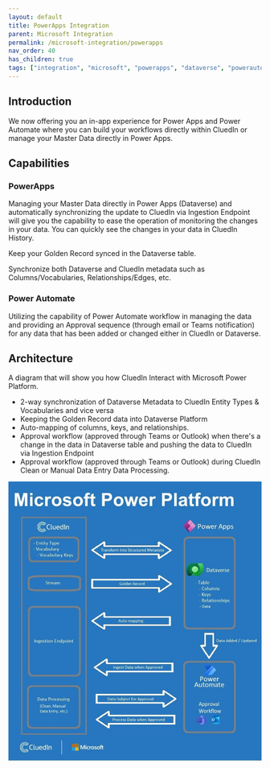 ```yaml
---
layout: default
title: PowerApps Integration
parent: Microsoft Integration
permalink: /microsoft-integration/powerapps
nav_order: 40
has_children: true
tags: ["integration", "microsoft", "powerapps", "dataverse", "powerautomate"]
---
```


## Introduction
We now offering you an in-app experience for Power Apps and Power Automate where you can build your workflows directly within CluedIn or manage your Master Data directly in Power Apps.

## Capabilities
### PowerApps
Managing your Master Data directly in Power Apps (Dataverse) and automatically synchronizing the update to CluedIn via Ingestion Endpoint will give you the capability to ease the operation of monitoring the changes in your data. You can quickly see the changes in your data in CluedIn History.

Keep your Golden Record synced in the Dataverse table.

Synchronize both Dataverse and CluedIn metadata such as Columns/Vocabularies, Relationships/Edges, etc.

### Power Automate
Utilizing the capability of Power Automate workflow in managing the data and providing an Approval sequence (through email or Teams notification) for any data that has been added or changed either in CluedIn or Dataverse.

## Architecture
A diagram that will show you how CluedIn Interact with Microsoft Power Platform.
- 2-way synchronization of Dataverse Metadata to CluedIn Entity Types & Vocabularies and vice versa
- Keeping the Golden Record data into Dataverse Platform
- Auto-mapping of columns, keys, and relationships.
- Approval workflow (approved through Teams or Outlook) when there's a change in the data in Dataverse table and pushing the data to CluedIn via Ingestion Endpoint
- Approval workflow (approved through Teams or Outlook) during CluedIn Clean or Manual Data Entry Data Processing.

![Microsoft-CluedIn](./powerapps/images/microsoft-cluedin.jpg)